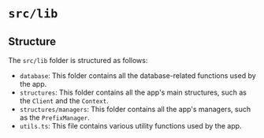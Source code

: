 # `src/lib`

## Structure

The `src/lib` folder is structured as follows:

- `database`: This folder contains all the database-related functions used by the app.
- `structures`: This folder contains all the app's main structures, such as the `Client` and the `Context`.
- `structures/managers`: This folder contains all the app's managers, such as the `PrefixManager`.
- `utils.ts`: This file contains various utility functions used by the app.
